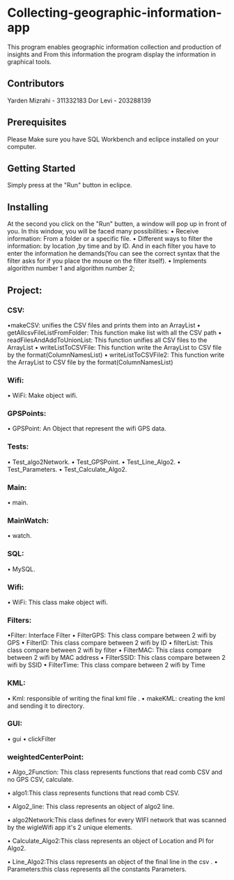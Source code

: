 # Collecting-geographic-information-app
This program enables geographic information collection and production of insights
and From this information the program display the information in graphical tools.

## Contributors
Yarden Mizrahi - 311332183
Dor Levi - 203288139

## Prerequisites
Please Make sure you have SQL Workbench and eclipce installed on your computer. 

## Getting Started
 Simply press at the "Run" button in eclipce.

## Installing
At the second you click on the "Run" butten, a window will pop up in front of you.
In this window, you will be faced many possibilities:
• Receive information: From a folder or a specific file.
• Different ways to filter the information: by location ,by time and by ID. And in each filter you have to enter the information he demands(You can see the correct syntax that the filter asks for if you place the mouse on the filter itself).
• Implements algorithm number 1 and algorithm number 2;

## Project:

### CSV:
•makeCSV: unifies the CSV files and prints them into an ArrayList
• getAllcsvFileListFromFolder: 
This function make list with all the CSV path
• readFilesAndAddToUnionList:
This function unifies all CSV files to the ArrayList
• writeListToCSVFile: This function write the ArrayList to CSV file by the format(ColumnNamesList)
• writeListToCSVFile2:
This function write the ArrayList to CSV file by the format(ColumnNamesList)

### Wifi:
• WiFi: Make object wifi. 

### GPSPoints:
• GPSPoint: An Object that represent the wifi GPS data.

### Tests:
• Test_algo2Network.
• Test_GPSPoint.
• Test_Line_Algo2.
• Test_Parameters.
• Test_Calculate_Algo2.

### Main:
• main.

### MainWatch:
• watch.

### SQL:
• MySQL.

### Wifi:
• WiFi: This class make object wifi.

### Filters:
•Filter: Interface Filter
• FilterGPS: This class compare between 2 wifi by GPS
• FilterID: This class compare between 2 wifi by ID
• filterList: This class compare between 2 wifi by filter
• FilterMAC: This class compare between 2 wifi by MAC address
• FilterSSID: This class compare between 2 wifi by SSID
• FilterTime: This class compare between 2 wifi by Time

### KML:
• Kml: responsible of writing the final kml file .
•	makeKML: creating the kml and sending it to directory.

### GUI:
• gui
• clickFilter

### weightedCenterPoint:
• Algo_2Function: This class represents functions that read comb CSV and no GPS CSV, calculate.

• algo1:This class represents functions that read comb CSV.

• Algo2_line:  This class represents an object of algo2 line.

• algo2Network:This class defines for every WIFI network that was scanned by the wigleWifi app it's 2 unique elements.

• Calculate_Algo2:This class represents an object of Location and PI for Algo2.

• Line_Algo2:This class represents an object of the final line in the csv .
• Parameters:this class represents all the constants Parameters.

